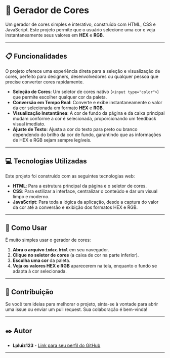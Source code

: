 # 🎨 Gerador de Cores

Um gerador de cores simples e interativo, construído com HTML, CSS e JavaScript. Este projeto permite que o usuário selecione uma cor e veja instantaneamente seus valores em **HEX** e **RGB**.

---

## 📋 Funcionalidades

O projeto oferece uma experiência direta para a seleção e visualização de cores, perfeito para designers, desenvolvedores ou qualquer pessoa que precise converter cores rapidamente.

* **Seleção de Cores**: Um seletor de cores nativo (`<input type="color">`) que permite escolher qualquer cor da paleta.
* **Conversão em Tempo Real**: Converte e exibe instantaneamente o valor da cor selecionada em formato **HEX** e **RGB**.
* **Visualização Instantânea**: A cor de fundo da página e da caixa principal mudam conforme a cor é selecionada, proporcionando um feedback visual imediato.
* **Ajuste de Texto**: Ajusta a cor do texto para preto ou branco dependendo do brilho da cor de fundo, garantindo que as informações de HEX e RGB sejam sempre legíveis.

---

## 💻 Tecnologias Utilizadas

Este projeto foi construído com as seguintes tecnologias web:

* **HTML**: Para a estrutura principal da página e o seletor de cores.
* **CSS**: Para estilizar a interface, centralizar o conteúdo e dar um visual limpo e moderno.
* **JavaScript**: Para toda a lógica da aplicação, desde a captura do valor da cor até a conversão e exibição dos formatos HEX e RGB.

---

## 🚀 Como Usar

É muito simples usar o gerador de cores:

1.  **Abra o arquivo `index.html`** em seu navegador.
2.  **Clique no seletor de cores** (a caixa de cor na parte inferior).
3.  **Escolha uma cor** da paleta.
4.  **Veja os valores HEX e RGB** aparecerem na tela, enquanto o fundo se adapta à cor selecionada.

---


## 🤝 Contribuição

Se você tem ideias para melhorar o projeto, sinta-se à vontade para abrir uma issue ou enviar um pull request. Sua colaboração é bem-vinda!

---

## ✒️ Autor

* **Lpluiz123** - [Link para seu perfil do GitHub](https://github.com/Lpluiz123)

---
